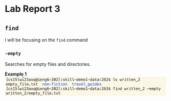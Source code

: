 # **Lab Report 3**

## `find`
I will be focusing on the `find` command

### `-empty`
Searches for empty files and directories.

**Example 1**
![Example1](Lab3SC1.png)
